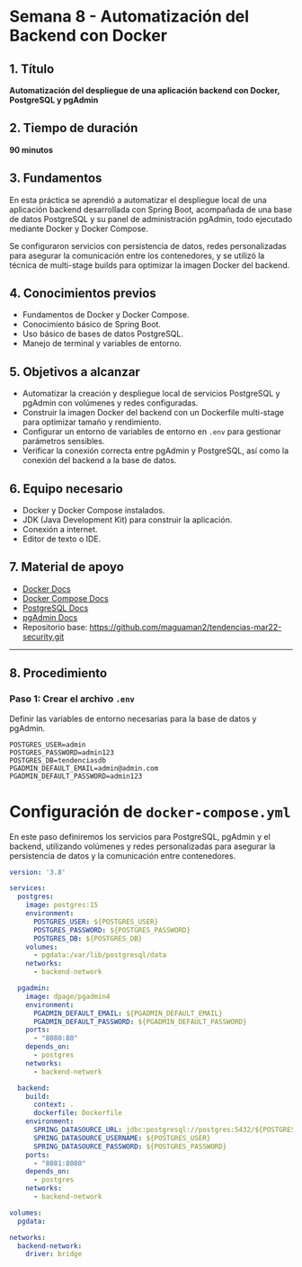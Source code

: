 # Semana 8 - Automatización del Backend con Docker

## 1. Título  
**Automatización del despliegue de una aplicación backend con Docker, PostgreSQL y pgAdmin**

## 2. Tiempo de duración  
**90 minutos**

## 3. Fundamentos  

En esta práctica se aprendió a automatizar el despliegue local de una aplicación backend desarrollada con Spring Boot, acompañada de una base de datos PostgreSQL y su panel de administración pgAdmin, todo ejecutado mediante Docker y Docker Compose.

Se configuraron servicios con persistencia de datos, redes personalizadas para asegurar la comunicación entre los contenedores, y se utilizó la técnica de multi-stage builds para optimizar la imagen Docker del backend.

## 4. Conocimientos previos

- Fundamentos de Docker y Docker Compose.
- Conocimiento básico de Spring Boot.
- Uso básico de bases de datos PostgreSQL.
- Manejo de terminal y variables de entorno.

## 5. Objetivos a alcanzar

- Automatizar la creación y despliegue local de servicios PostgreSQL y pgAdmin con volúmenes y redes configuradas.
- Construir la imagen Docker del backend con un Dockerfile multi-stage para optimizar tamaño y rendimiento.
- Configurar un entorno de variables de entorno en `.env` para gestionar parámetros sensibles.
- Verificar la conexión correcta entre pgAdmin y PostgreSQL, así como la conexión del backend a la base de datos.

## 6. Equipo necesario

- Docker y Docker Compose instalados.
- JDK (Java Development Kit) para construir la aplicación.
- Conexión a internet.
- Editor de texto o IDE.

## 7. Material de apoyo

- [Docker Docs](https://docs.docker.com/)
- [Docker Compose Docs](https://docs.docker.com/compose/)
- [PostgreSQL Docs](https://www.postgresql.org/docs/)
- [pgAdmin Docs](https://www.pgadmin.org/docs/)
- Repositorio base: https://github.com/maguaman2/tendencias-mar22-security.git

---

## 8. Procedimiento

### Paso 1: Crear el archivo `.env`

Definir las variables de entorno necesarias para la base de datos y pgAdmin.

```env
POSTGRES_USER=admin
POSTGRES_PASSWORD=admin123
POSTGRES_DB=tendenciasdb
PGADMIN_DEFAULT_EMAIL=admin@admin.com
PGADMIN_DEFAULT_PASSWORD=admin123
```
# Configuración de `docker-compose.yml`

En este paso definiremos los servicios para PostgreSQL, pgAdmin y el backend, utilizando volúmenes y redes personalizadas para asegurar la persistencia de datos y la comunicación entre contenedores.

```yaml
version: '3.8'

services:
  postgres:
    image: postgres:15
    environment:
      POSTGRES_USER: ${POSTGRES_USER}
      POSTGRES_PASSWORD: ${POSTGRES_PASSWORD}
      POSTGRES_DB: ${POSTGRES_DB}
    volumes:
      - pgdata:/var/lib/postgresql/data
    networks:
      - backend-network

  pgadmin:
    image: dpage/pgadmin4
    environment:
      PGADMIN_DEFAULT_EMAIL: ${PGADMIN_DEFAULT_EMAIL}
      PGADMIN_DEFAULT_PASSWORD: ${PGADMIN_DEFAULT_PASSWORD}
    ports:
      - "8080:80"
    depends_on:
      - postgres
    networks:
      - backend-network

  backend:
    build:
      context: .
      dockerfile: Dockerfile
    environment:
      SPRING_DATASOURCE_URL: jdbc:postgresql://postgres:5432/${POSTGRES_DB}
      SPRING_DATASOURCE_USERNAME: ${POSTGRES_USER}
      SPRING_DATASOURCE_PASSWORD: ${POSTGRES_PASSWORD}
    ports:
      - "8081:8080"
    depends_on:
      - postgres
    networks:
      - backend-network

volumes:
  pgdata:

networks:
  backend-network:
    driver: bridge
```
